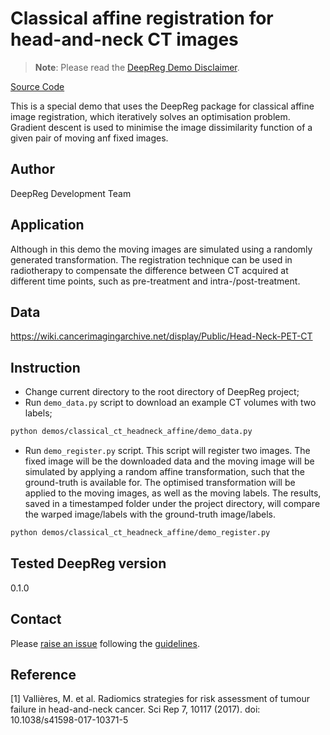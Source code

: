 # Classical affine registration for head-and-neck CT images

> **Note**: Please read the
> [DeepReg Demo Disclaimer](introduction.html#demo-disclaimer).

[Source Code](https://github.com/DeepRegNet/DeepReg/tree/master/demos/classical_ct_headneck_affine)

This is a special demo that uses the DeepReg package for classical affine image
registration, which iteratively solves an optimisation problem. Gradient descent is used
to minimise the image dissimilarity function of a given pair of moving anf fixed images.

## Author

DeepReg Development Team

## Application

Although in this demo the moving images are simulated using a randomly generated
transformation. The registration technique can be used in radiotherapy to compensate the
difference between CT acquired at different time points, such as pre-treatment and
intra-/post-treatment.

## Data

https://wiki.cancerimagingarchive.net/display/Public/Head-Neck-PET-CT

## Instruction

- Change current directory to the root directory of DeepReg project;
- Run `demo_data.py` script to download an example CT volumes with two labels;

```bash
python demos/classical_ct_headneck_affine/demo_data.py
```

- Run `demo_register.py` script. This script will register two images. The fixed image
  will be the downloaded data and the moving image will be simulated by applying a
  random affine transformation, such that the ground-truth is available for. The
  optimised transformation will be applied to the moving images, as well as the moving
  labels. The results, saved in a timestamped folder under the project directory, will
  compare the warped image/labels with the ground-truth image/labels.

```bash
python demos/classical_ct_headneck_affine/demo_register.py
```

## Tested DeepReg version

0.1.0

## Contact

Please [raise an issue](https://github.com/DeepRegNet/DeepReg/issues/new) following the
[guidelines](../contributing/issue.html).

## Reference

[1] Vallières, M. et al. Radiomics strategies for risk assessment of tumour failure in
head-and-neck cancer. Sci Rep 7, 10117 (2017). doi: 10.1038/s41598-017-10371-5
